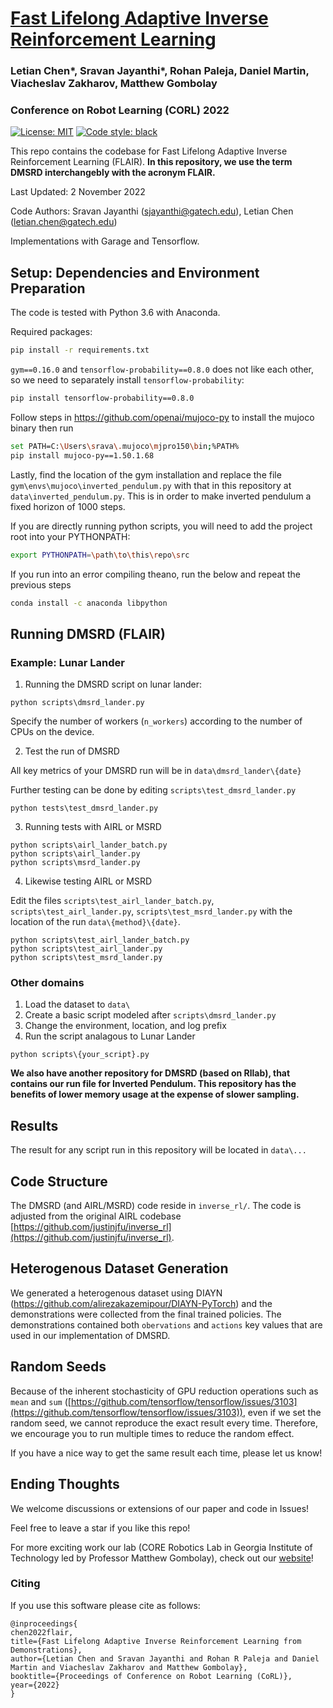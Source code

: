# [Fast Lifelong Adaptive Inverse Reinforcement Learning](https://arxiv.org/abs/2209.11908)

### Letian Chen*, Sravan Jayanthi*, Rohan Paleja, Daniel Martin, Viacheslav Zakharov, Matthew Gombolay

### Conference on Robot Learning (CORL) 2022
 
[![License: MIT](https://img.shields.io/badge/License-MIT-blue.svg)](https://opensource.org/licenses/MIT)
 <a href="https://github.com/psf/black"><img alt="Code style: black" src="https://img.shields.io/badge/code%20style-black-000000.svg"></a>

This repo contains the codebase for Fast Lifelong Adaptive Inverse Reinforcement Learning (FLAIR). 
**In this repository, we use the term DMSRD interchangebly with the acronym FLAIR.**

Last Updated: 2 November 2022

Code Authors: Sravan Jayanthi (sjayanthi@gatech.edu), Letian Chen (letian.chen@gatech.edu)

Implementations with Garage and Tensorflow.

Setup: Dependencies and Environment Preparation
---
The code is tested with Python 3.6 with Anaconda.

Required packages:
```bash
pip install -r requirements.txt
```

`gym==0.16.0` and `tensorflow-probability==0.8.0` does not like each other, so we need to separately install `tensorflow-probability`: 

```bash
pip install tensorflow-probability==0.8.0
```

Follow steps in https://github.com/openai/mujoco-py to install the mujoco binary then run
```bash
set PATH=C:\Users\srava\.mujoco\mjpro150\bin;%PATH%
pip install mujoco-py==1.50.1.68
```

Lastly, find the location of the gym installation and replace the file `gym\envs\mujoco\inverted_pendulum.py` with that in this repository at `data\inverted_pendulum.py`. This is in order to make inverted pendulum a fixed horizon of 1000 steps.

If you are directly running python scripts, you will need to add the project root into your PYTHONPATH:
```bash
export PYTHONPATH=\path\to\this\repo\src
```

If you run into an error compiling theano, run the below and repeat the previous steps
```bash
conda install -c anaconda libpython
```

Running DMSRD (FLAIR)
---

### Example: Lunar Lander

1) Running the DMSRD script on lunar lander:
```
python scripts\dmsrd_lander.py
```
Specify the number of workers (`n_workers`) according to the number of CPUs on the device.

2) Test the run of DMSRD

All key metrics of your DMSRD run will be in `data\dmsrd_lander\{date}`

Further testing can be done by editing `scripts\test_dmsrd_lander.py`
```
python tests\test_dmsrd_lander.py
```

3) Running tests with AIRL or MSRD
```
python scripts\airl_lander_batch.py
python scripts\airl_lander.py
python scripts\msrd_lander.py
```

4) Likewise testing AIRL or MSRD

Edit the files `scripts\test_airl_lander_batch.py`, `scripts\test_airl_lander.py`, `scripts\test_msrd_lander.py` with the location of the run `data\{method}\{date}`.
```
python scripts\test_airl_lander_batch.py
python scripts\test_airl_lander.py
python scripts\test_msrd_lander.py
```


### Other domains
1. Load the dataset to `data\`
2. Create a basic script modeled after `scripts\dmsrd_lander.py`
3. Change the environment, location, and log prefix
4. Run the script analagous to Lunar Lander
```
python scripts\{your_script}.py
```
**We also have another repository for DMSRD (based on Rllab), that contains our run file for Inverted Pendulum. This repository has the benefits of lower memory usage at the expense of slower sampling.**


## Results
The result for any script run in this repository will be located in `data\...`

## Code Structure
The DMSRD (and AIRL/MSRD) code reside in `inverse_rl/`.
The code is adjusted from the original AIRL codebase [https://github.com/justinjfu/inverse_rl](https://github.com/justinjfu/inverse_rl).

## Heterogenous Dataset Generation
We generated a heterogenous dataset using DIAYN (https://github.com/alirezakazemipour/DIAYN-PyTorch) and the demonstrations were collected from the final trained policies. The demonstrations contained both `obervations` and `actions` key values that are used in our implementation of DMSRD.

## Random Seeds
Because of the inherent stochasticity of GPU reduction operations such as `mean` and `sum` ([https://github.com/tensorflow/tensorflow/issues/3103](https://github.com/tensorflow/tensorflow/issues/3103)), even if we set the random seed, we cannot reproduce the exact result every time. Therefore, we encourage you to run multiple times to reduce the random effect.

If you have a nice way to get the same result each time, please let us know!

## Ending Thoughts
We welcome discussions or extensions of our paper and code in Issues!

Feel free to leave a star if you like this repo!

For more exciting work our lab (CORE Robotics Lab in Georgia Institute of Technology led by Professor Matthew Gombolay), check out our [website](https://core-robotics.gatech.edu/)!


### Citing 

If you use this software please cite as follows:

```
@inproceedings{
chen2022flair,
title={Fast Lifelong Adaptive Inverse Reinforcement Learning from Demonstrations},
author={Letian Chen and Sravan Jayanthi and Rohan R Paleja and Daniel Martin and Viacheslav Zakharov and Matthew Gombolay},
booktitle={Proceedings of Conference on Robot Learning (CoRL)},
year={2022}
} 
```
